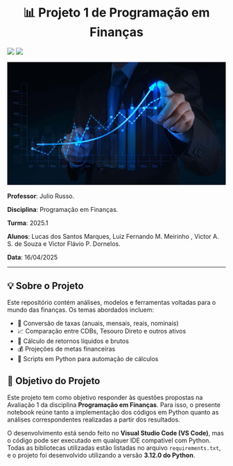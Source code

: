 
<h1 align="center">📊 Projeto 1 de Programação em Finanças</h1>



<p align="left">
  <img src="https://img.shields.io/badge/Python-3776AB?style=for-the-badge&logo=python&logoColor=white"/>
  <img src="https://img.shields.io/badge/Finance-Data%20Analysis-blue?style=for-the-badge"/>


<p align="center">
  <img src="foto/Invest.jpg" width="600"/>
</p>


**Professor**: Julio Russo.

**Disciplina**: Programação em Finanças.

**Turma**: 2025.1

**Alunos**: Lucas dos Santos Marques, Luiz Fernando M. Meirinho , Victor A. S. de Souza e Victor Flávio P. Dornelos.

**Data**: 16/04/2025

---
## 💡 Sobre o Projeto

Este repositório contém análises, modelos e ferramentas voltadas para o mundo das finanças. Os temas abordados incluem:

- 🧮 Conversão de taxas (anuais, mensais, reais, nominais)
- 📈 Comparação entre CDBs, Tesouro Direto e outros ativos
- 🧾 Cálculo de retornos líquidos e brutos
- 💰 Projeções de metas financeiras
- 🐍 Scripts em Python para automação de cálculos

## 📌 Objetivo do Projeto

Este projeto tem como objetivo responder às questões propostas na Avaliação 1 da disciplina **Programação em Finanças**. Para isso, o presente notebook reúne tanto a implementação dos códigos em Python quanto as análises correspondentes realizadas a partir dos resultados.

O desenvolvimento está sendo feito no **Visual Studio Code (VS Code)**, mas o código pode ser executado em qualquer IDE compatível com Python. Todas as bibliotecas utilizadas estão listadas no arquivo `requirements.txt`, e o projeto foi desenvolvido utilizando a versão **3.12.0 do Python**.


